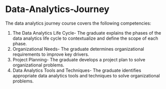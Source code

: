 # Data-Analytics-Journey

The data analytics journey course covers the following competencies:

1) The Data Analytics Life Cycle-
  The graduate explains the phases of the data analytics life cycle to contextualize and define the scope of each phase.
2) Organizational Needs-
  The graduate determines organizational requirements to improve key drivers.
3) Project Planning-
  The graduate develops a project plan to solve organizational problems.
4) Data Analytics Tools and Techniques-
  The graduate identifies appropriate data analytics tools and techniques to solve organizational problems.
